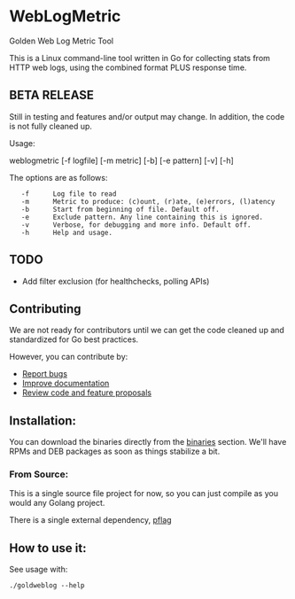 # WebLogMetric
Golden Web Log Metric Tool

This is a Linux command-line tool written in Go for collecting stats from HTTP web logs, using the combined format PLUS response time.

## BETA RELEASE 
Still in testing and features and/or output may change.
In addition, the code is not fully cleaned up.

Usage:

weblogmetric [-f logfile] [-m metric] [-b] [-e pattern] [-v] [-h]

  The options are as follows:

       -f      Log file to read
       -m      Metric to produce: (c)ount, (r)ate, (e)errors, (l)atency
       -b      Start from beginning of file. Default off.
       -e      Exclude pattern. Any line containing this is ignored. 
       -v      Verbose, for debugging and more info. Default off.
       -h      Help and usage.

## TODO
- Add filter exclusion (for healthchecks, polling APIs)

## Contributing
We are not ready for contributors until we can get the code cleaned up and standardized for Go best practices.

However, you can contribute by:
- [Report bugs](https://github.com/opsstack/runqstat/issues/new)
- [Improve documentation](https://github.com/opsstack/runqstat/issues?q=is%3Aopen+label%3Adocumentation)
- [Review code and feature proposals](https://github.com/opsstack/runqstat/pulls)

## Installation:

You can download the binaries directly from the [binaries](https://github.com/opsstack/runqstat/binaries) section.  We'll have RPMs and DEB packages as soon as things stabilize a bit.

### From Source:

This is a single source file project for now, so you can just compile as you would any Golang project.

There is a single external dependency, [pflag](https://github.com/ogier/pflag)

## How to use it:

See usage with:

```
./goldweblog --help
```
